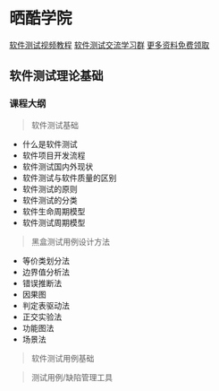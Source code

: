 # 晒酷学院
[软件测试视频教程](http://shareku.ke.qq.com/)
<a href="https://jq.qq.com/?_wv=1027&k=EQGVQd8Z">软件测试交流学习群</a>
[更多资料免费领取](https://jq.qq.com/?_wv=1027&k=EQGVQd8Z)

## 软件测试理论基础

### 课程大纲
> 软件测试基础
- 什么是软件测试
- 软件项目开发流程
- 软件测试国内外现状
- 软件测试与软件质量的区别
- 软件测试的原则
- 软件测试的分类
- 软件生命周期模型
- 软件测试周期模型

> 黑盒测试用例设计方法
- 等价类划分法
- 边界值分析法
- 错误推断法
- 因果图
- 判定表驱动法
- 正交实验法
- 功能图法
- 场景法

> 软件测试用例基础

> 测试用例/缺陷管理工具



